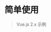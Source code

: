 # 简单使用
> Vue.js 2.x 示例

<div id="xe" class="xe" ref="xe"></div>

<script>
import xEditor from '../src/instance/xeditor';

export default {
  mounted() {
    new xEditor();
  }
};
</script>

<style lang="scss">
@import '../src/style/editor.scss';
</style>
